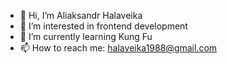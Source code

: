 - 👋 Hi, I’m Aliaksandr Halaveika
- 👀 I’m interested in frontend development
- 🌱 I’m currently learning Kung Fu
- 📫 How to reach me: halaveika1988@gmail.com

<!---
halaveika/halaveika is a ✨ special ✨ repository because its `README.md` (this file) appears on your GitHub profile.
You can click the Preview link to take a look at your changes.
--->
